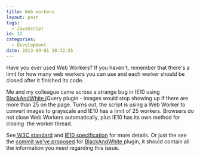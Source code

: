 ```yaml
---
title: Web workers
layout: post
tags:
  - JavaScript
id: 12
categories:
  - Development
date: 2013-09-01 20:32:55
---
```


Have you ever used Web Workers? If you haven't, remember that there's a limit for how many web workers you can use and each worker should be closed after it finished its code.

Me and my colleague came across a strange bug in IE10 using [BlackAndWhite ](https://github.com/GianlucaGuarini/jQuery.BlackAndWhite)jQuery plugin - images would stop showing up if there are more than 25 on the page. Turns out, the script is using a Web Worker to convert images to grayscale and IE10 has a limit of 25 workers. Browsers do not close Web Workers automatically, plus IE10 has its own method for closing  the worker thread.

See[ W3C standard](http://www.w3.org/TR/workers/#dedicated-workers-and-the-worker-interface) and [IE10 specification](http://msdn.microsoft.com/en-us/library/ie/hh673568(v=vs.85).aspx) for more details. Or just the see the [commit we've proposed](https://github.com/mbardauskas/jQuery.BlackAndWhite/commit/50df583176fc01e0ecbb0478c33318c14b4b30b4) for [BlackAndWhite ](https://github.com/GianlucaGuarini/jQuery.BlackAndWhite)plugin, it should contain all the information you need regarding this issue.
